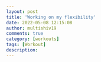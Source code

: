 ```yaml
---
layout: post
title: 'Working on my flexibility'
date: 2022-05-08 12:15:08
author: multishiv19
comments: true
category: [workouts]
tags: [Workout]
description: 
---
```


<div width='100%' class='strava-embed-placeholder' data-embed-type='activity' data-embed-id='7105251582'></div>
<script src='https://strava-embeds.com/embed.js'></script>
